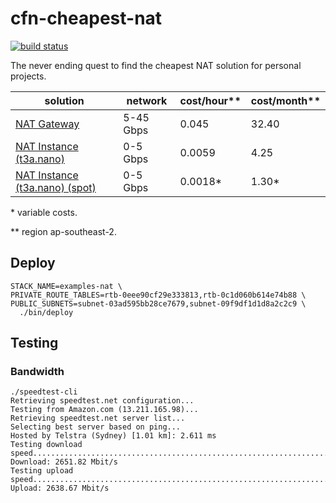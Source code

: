 # cfn-cheapest-nat

[![build status][3]][4]

The never ending quest to find the cheapest NAT solution for personal projects.

|solution                           |network  |cost/hour**|cost/month**|
|-----------------------------------|---------|-----------|------------|
|[NAT Gateway][1]                   |5-45 Gbps|0.045      |32.40       |
|[NAT Instance (t3a.nano)][2]       |0-5  Gbps|0.0059     | 4.25       |
|[NAT Instance (t3a.nano) (spot)][2]|0-5  Gbps|0.0018*    | 1.30*      |

\* variable costs.

\*\* region ap-southeast-2.

## Deploy

```
STACK_NAME=examples-nat \
PRIVATE_ROUTE_TABLES=rtb-0eee90cf29e333813,rtb-0c1d060b614e74b88 \
PUBLIC_SUBNETS=subnet-03ad595bb28ce7679,subnet-09f9df1d1d8a2c2c9 \
  ./bin/deploy
```

## Testing

### Bandwidth

```
./speedtest-cli
Retrieving speedtest.net configuration...
Testing from Amazon.com (13.211.165.98)...
Retrieving speedtest.net server list...
Selecting best server based on ping...
Hosted by Telstra (Sydney) [1.01 km]: 2.611 ms
Testing download speed................................................................................
Download: 2651.82 Mbit/s
Testing upload speed................................................................................................
Upload: 2638.67 Mbit/s
```

[1]: https://docs.aws.amazon.com/vpc/latest/userguide/vpc-nat-gateway.html
[2]: https://docs.aws.amazon.com/vpc/latest/userguide/VPC_NAT_Instance.html
[3]: https://codebuild.us-east-1.amazonaws.com/badges?uuid=eyJlbmNyeXB0ZWREYXRhIjoiWVdkQTF5ekRUSm1FNjgxT0RsL0ZBanFER1dSRG1kQWI0VUNLS2NlS0EwZ0pjdmN5a1RVSGI5K2p5Ty9vZFVZZ2gxck1GOWM4bHJ3WC9VVzJhZDVieE9vPSIsIml2UGFyYW1ldGVyU3BlYyI6IlhoM1dkMGw4M3VFNXlZWU4iLCJtYXRlcmlhbFNldFNlcmlhbCI6MX0%3D&branch=master
[4]: https://console.aws.amazon.com/codesuite/codebuild/projects/examples-cheapest-nat/history?region=us-east-1

